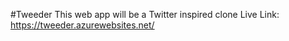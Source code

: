#Tweeder
This web app will be a Twitter inspired clone
Live Link: https://tweeder.azurewebsites.net/
